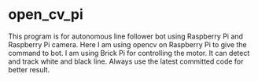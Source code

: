 open_cv_pi
==========

This program is for autonomous line follower bot using Raspberry Pi and Raspberry Pi camera. Here I am using opencv on Raspberry Pi to give the command to bot. I am using Brick Pi for controlling the motor. It can detect and track white and black line.
Always use the latest committed code for better result. 
